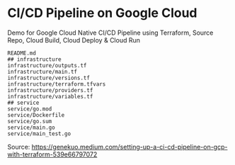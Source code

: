 # CI/CD Pipeline on Google Cloud
Demo for Google Cloud Native CI/CD Pipeline using Terraform, Source Repo, Cloud Build, Cloud Deploy & Cloud Run

```
README.md
## infrastructure
infrastructure/outputs.tf
infrastructure/main.tf
infrastructure/versions.tf
infrastructure/terraform.tfvars
infrastructure/providers.tf
infrastructure/variables.tf
## service
service/go.mod
service/Dockerfile
service/go.sum
service/main.go
service/main_test.go
```
Source: https://genekuo.medium.com/setting-up-a-ci-cd-pipeline-on-gcp-with-terraform-539e66797072
